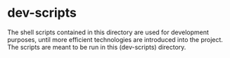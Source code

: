 # dev-scripts

The shell scripts contained in this directory are used for development purposes, until more efficient technologies are introduced into the project.
The scripts are meant to be run in this (dev-scripts) directory.